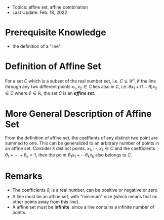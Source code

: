- Topics: affine set, affine combination
- Last Update: Feb. 18, 2022

# Prerequisite Knowledge

- the definition of a "line"

# Definition of Affine Set

For a set $C$ which is a subset of the real number set, i.e. $C\subseteq\mathbb{R}^n$, if the line through any two different points $x_1,x_2\in C$ lies also in $C$, i.e. $\theta x_1+(1-\theta)x_2\in C$ where $\theta\in\mathbb{R}$, the set $C$ is an ***affine set***. 

# More General Description of Affine Set

From the definition of affine set, the coeffients of any distinct two point are summed to one. This can be generalized to an arbitrary number of points in an affine set. Consider $k$ distinct points, $x_1,\cdots,x_k\in C$ and the coefficients $\theta_1+\cdots+\theta_k=1$, then the point $\theta_1x_1+\cdots\theta_k x_k$ also belongs to $C$.

# Remarks

- The coefficients $\theta_i$ is a real number, can be positive or negative or zero.
- A line must be an affine set, with "minimum" size (which means that no other points away from this line).
- A affine set must be **infinite**, since a line contains a infinite number of points.
